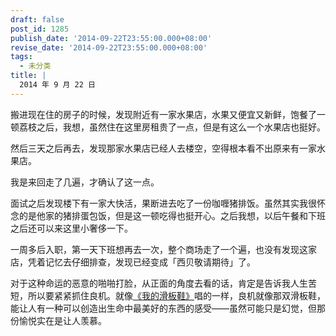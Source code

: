 ```yaml
---
draft: false
post_id: 1285
publish_date: '2014-09-22T23:55:00.000+08:00'
revise_date: '2014-09-22T23:55:00.000+08:00'
tags:
  - 未分类
title: |
  2014 年 9 月 22 日
---
```


搬进现在住的房子的时候，发现附近有一家水果店，水果又便宜又新鲜，饱餐了一顿荔枝之后，我想，虽然住在这里房租贵了一点，但是有这么一个水果店也挺好。

然后三天之后再去，发现那家水果店已经人去楼空，空得根本看不出原来有一家水果店。

我是来回走了几遍，才确认了这一点。

面试之后发现楼下有一家大快活，果断进去吃了一份咖喱猪排饭。虽然其实我很怀念的是他家的猪排蛋包饭，但是这一顿吃得也挺开心。之后我想，以后午餐和下班之后还可以来这里小奢侈一下。

一周多后入职，第一天下班想再去一次，整个商场走了一个遍，也没有发现这家店，凭着记忆去仔细排查，发现已经变成「西贝敬请期待」了。

对于这种命运的恶意的啪啪打脸，从正面的角度去看的话，肯定是告诉我人生苦短，所以要紧紧抓住良机。就像[《我的滑板鞋》](http://www.bilibili.com/video/av1236093/)唱的一样，良机就像那双滑板鞋，能让人有一种可以创造出生命中最美好的东西的感受——虽然可能只是幻觉，但那份愉悦实在是让人羡慕。
